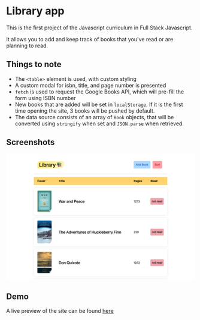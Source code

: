 # Library app

This is the first project of the Javascript curriculum in Full Stack Javascript.

It allows you to add and keep track of books that you've read or are planning to read.

## Things to note

* The `<table>` element is used, with custom styling
* A custom modal for isbn, title, and page number is presented
* `fetch` is used to request the Google Books API, which will pre-fill the form using ISBN number
* New books that are added will be set in `localStorage`. If it is the first time opening the site, 3 books will be pushed by default.
* The data source consists of an array of `Book` objects, that will be converted using `stringify` when set and `JSON.parse` when retrieved.

## Screenshots

![on desktop](images/desktop.png)

## Demo

A live preview of the site can be found [here](https://tmprk.github.io/library-app/)